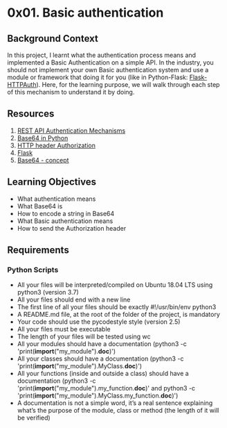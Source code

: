 # 0x01. Basic authentication
## Background Context
In this project, I learnt what the authentication process means and implemented a Basic Authentication on a simple API.
In the industry, you should not implement your own Basic authentication system and use a module or framework that doing it for you (like in Python-Flask: [Flask-HTTPAuth](https://flask-httpauth.readthedocs.io/en/latest/)). Here, for the learning purpose, we will walk through each step of this mechanism to understand it by doing.

## Resources
1. [REST API Authentication Mechanisms](https://www.youtube.com/watch?v=501dpx2IjGY)
2. [Base64 in Python](https://docs.python.org/3.7/library/base64.html)
3. [HTTP header Authorization](https://developer.mozilla.org/en-US/docs/Web/HTTP/Headers/Authorization)
4. [Flask](https://palletsprojects.com/p/flask/)
5. [Base64 - concept](https://en.wikipedia.org/wiki/Base64)

## Learning Objectives
* What authentication means
* What Base64 is
* How to encode a string in Base64
* What Basic authentication means
* How to send the Authorization header

## Requirements
### Python Scripts
* All your files will be interpreted/compiled on Ubuntu 18.04 LTS using python3 (version 3.7)
* All your files should end with a new line
* The first line of all your files should be exactly #!/usr/bin/env python3
* A README.md file, at the root of the folder of the project, is mandatory
* Your code should use the pycodestyle style (version 2.5)
* All your files must be executable
* The length of your files will be tested using wc
* All your modules should have a documentation (python3 -c 'print(__import__("my_module").__doc__)')
* All your classes should have a documentation (python3 -c 'print(__import__("my_module").MyClass.__doc__)')
* All your functions (inside and outside a class) should have a documentation (python3 -c 'print(__import__("my_module").my_function.__doc__)' and python3 -c 'print(__import__("my_module").MyClass.my_function.__doc__)')
* A documentation is not a simple word, it’s a real sentence explaining what’s the purpose of the module, class or method (the length of it will be verified)